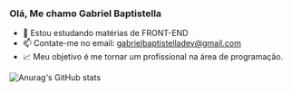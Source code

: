 ### Olá, Me chamo Gabriel Baptistella

- 🌱 Estou estudando matérias de FRONT-END
- 📫 Contate-me no email: gabrielbaptistelladev@gmail.com
- 📈 Meu objetivo é me tornar um profissional na área de programação.

![Anurag's GitHub stats](https://github-readme-stats.vercel.app/apiYoungAkira=anuraghazra&show_icons=true&theme=tokyonight)
